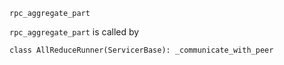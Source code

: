 


```
rpc_aggregate_part
```

`rpc_aggregate_part` is called by


`class AllReduceRunner(ServicerBase): _communicate_with_peer`

